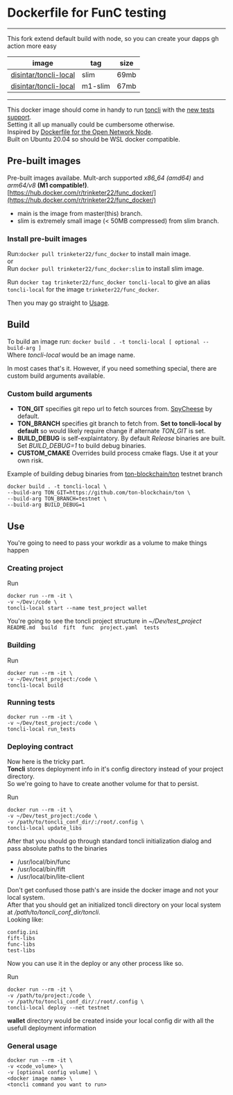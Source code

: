 ﻿# Dockerfile for FunC testing

---

This fork extend default build with node, so you can create your dapps gh action more easy

| image                                                                    | tag     | size  |
|--------------------------------------------------------------------------|---------|-------|
| [disintar/toncli-local](https://hub.docker.com/r/disintar/toncli-local/) | slim    | 69mb  |
| [disintar/toncli-local](https://hub.docker.com/r/disintar/toncli-local/) | m1-slim | 67mb  |

---

This docker image should come in handy to run [toncli](https://github.com/disintar/toncli) with
the [new tests support](https://github.com/disintar/toncli/blob/master/docs/advanced/func_tests_new.md).  
Setting it all up manually could be cumbersome otherwise.  
Inspired by [Dockerfile for the Open Network Node](https://github.com/ton-blockchain/ton/tree/master/docker).  
Built on Ubuntu 20.04 so should be WSL docker compatible.

## Pre-built images

Pre-built images availabe.
Mult-arch supported *x86_64 (amd64)* and *arm64/v8* **(M1 compatible!)**.  
[https://hub.docker.com/r/trinketer22/func_docker/](https://hub.docker.com/r/trinketer22/func_docker/)

- main is the image from master(this) branch.
- slim is extremely small image (< 50MB compressed) from slim branch.

### Install pre-built images

Run:`docker pull trinketer22/func_docker` to install main image.  
or  
Run `docker pull trinketer22/func_docker:slim` to install slim image.

Run `docker tag trinketer22/func_docker toncli-local` to give an alias `toncli-local` for the
image `trinketer22/func_docker`.

Then you may go straight to [Usage](#use).

## Build

To build an image run: `docker build . -t toncli-local [ optional --build-arg ]`  
Where *toncli-local* would be an image name.

In most cases that's it.
However, if you need something special, there are custom build arguments available.

### Custom build arguments

- **TON_GIT** specifies git repo url to fetch sources from. [SpyCheese](https://github.com/SpyCheese/ton) by default.
- **TON_BRANCH** specifies git branch to fetch from. **Set to toncli-local by default** so would likely require change
  if alternate *TON_GIT* is set.
- **BUILD_DEBUG** is self-explaintatory. By default *Release* binaries are built. Set *BUILD_DEBUG=1* to build debug
  binaries.
- **CUSTOM_CMAKE** Overrides build process cmake flags. Use it at your own risk.

Example of building debug binaries from [ton-blockchain/ton](https://github.com/ton-blockchain/ton) testnet branch

```console
docker build . -t toncli-local \
--build-arg TON_GIT=https://github.com/ton-blockchain/ton \
--build-arg TON_BRANCH=testnet \
--build-arg BUILD_DEBUG=1
```

## Use

You're going to need to pass your workdir as a volume to make things happen

### Creating project

Run

 ``` console
 docker run --rm -it \
 -v ~/Dev:/code \
 toncli-local start --name test_project wallet 
 ```

You're going to see the toncli project structure in *~/Dev/test_project*  
`README.md  build  fift  func  project.yaml  tests`

### Building

Run

  ``` console
  docker run --rm -it \
  -v ~/Dev/test_project:/code \
  toncli-local build
  ```

### Running tests

   ``` console
   docker run --rm -it \
   -v ~/Dev/test_project:/code \
   toncli-local run_tests
   ``` 

### Deploying contract

Now here is the tricky part.  
**Toncli** stores deployment info in it's config directory instead of your project directory.  
So we're going to have to create another volume for that to persist.

Run

  ``` console
  docker run --rm -it \
  -v ~/Dev/test_project:/code \
  -v /path/to/toncli_conf_dir/:/root/.config \
  toncli-local update_libs
  ```

After that you should go through standard toncli initialization dialog and pass absolute paths to the binaries

- /usr/local/bin/func
- /usr/local/bin/fift
- /usr/local/bin/lite-client

Don't get confused those path's are inside the docker image and not your local system.  
After that you should get an initialized toncli directory on your local system at */path/to/toncli_conf_dir/toncli*.  
Looking like:

  ``` console
  config.ini
  fift-libs
  func-libs
  test-libs
  ``` 

Now you can use it in the deploy or any other process like so.

Run

  ``` console
  docker run --rm -it \
  -v /path/to/project:/code \
  -v /path/to/toncli_conf_dir/:/root/.config \
  toncli-local deploy --net testnet
  ```

**wallet** directory would be created inside your local config dir with all the usefull deployment information

### General usage

 ``` console
 docker run --rm -it \
 -v <code_volume> \
 -v [optional config volume] \
 <docker image name> \
 <toncli command you want to run>
 ```
